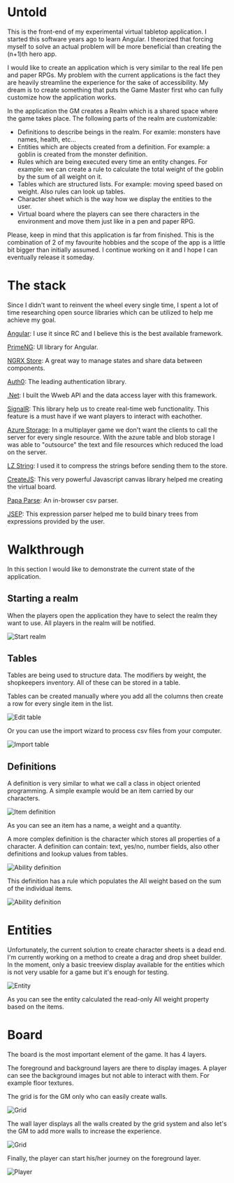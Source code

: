 # Untold

This is the front-end of my experimental virtual tabletop application. I started this software years ago to learn Angular. I theorized that forcing myself to solve an actual problem will be more beneficial than creating the (n+1)th hero app. 

I would like to create an application which is very similar to the real life pen and paper RPGs. My problem with the current applications is the fact they are heavily streamline the experience for the sake of accessibility. My dream is to create something that puts the Game Master first who can fully customize how the application works.

In the application the GM creates a Realm which is a shared space where the game takes place. The following parts of the realm are customizable:
* Definitions to describe beings in the realm. For examle: monsters have names, health, etc...
* Entities which are objects created from a definition. For example: a goblin is created from the monster definition.
* Rules which are being executed every time an entity changes. For example: we can create a rule to calculate the total weight of the goblin by the sum of all weight on it.
* Tables which are structured lists. For example: moving speed based on weight. Also rules can look up tables.
* Character sheet which is the way how we display the entities to the user.
* Virtual board where the players can see there characters in the environment and move them just like in a pen and paper RPG.

Please, keep in mind that this application is far from finished. This is the combination of 2 of my favourite hobbies and the scope of the app is a little bit bigger than initially assumed. I continue working on it and I hope I can eventually release it someday.

# The stack

Since I didn't want to reinvent the wheel every single time, I spent a lot of time researching open source libraries which can be utilized to help me achieve my goal. 

[Angular](https://angular.io/): I use it since RC and I believe this is the best available framework.

[PrimeNG](https://www.primefaces.org/primeng): UI library for Angular.

[NGRX Store](https://github.com/ngrx/store): A great way to manage states and share data between components.

[Auth0](https://auth0.com/): The leading authentication library.

[.Net](https://www.microsoft.com/net): I built the Wweb API and the data access layer with this framework.

[SignalR](https://www.asp.net/signalr): This library help us to create real-time web functionality. This feature is a must have if we want players to interact with eachother.

[Azure Storage](https://azure.microsoft.com/en-us/services/storage/): In a multiplayer game we don't want the clients to call the server for every single resource. With the azure table and blob storage I was able to "outsource" the text and file resources which reduced the load on the server.

[LZ String](http://pieroxy.net/blog/pages/lz-string/index.html): I used it to compress the strings before sending them to the store.

[CreateJS](https://createjs.com/): This very powerful Javascript canvas library helped me creating the virtual board.

[Papa Parse](https://www.papaparse.com/): An in-browser csv parser.

[JSEP](http://jsep.from.so/): This expression parser helped me to build binary trees from expressions provided by the user.

# Walkthrough

In this section I would like to demonstrate the current state of the application.

## Starting a realm 

When the players open the application they have to select the realm they want to use. All players in the realm will be notified.

![Start realm](readme/startrealm.gif)

## Tables

Tables are being used to structure data. The modifiers by weight, the shopkeepers inventory. All of these can be stored in a table.

Tables can be created manually where you add all the columns then create a row for every single item in the list.

![Edit table](readme/tables.png)

Or you can use the import wizard to process csv files from your computer.

![Import table](readme/importtable.gif)

## Definitions

A definition is very similar to what we call a class in object oriented programming. A simple example would be an item carried by our characters.

![Item definition](readme/itemdefinition.png)

As you can see an item has a name, a weight and a quantity.

A more complex definition is the character which stores all properties of a character. A definition can contain: text, yes/no, number fields, also other definitions and lookup values from tables.

![Ability definition](readme/characterdefinition.gif)

This definition has a rule which populates the All weight based on the sum of the individual items.

![Ability definition](readme/rules.gif)

# Entities

Unfortunately, the current solution to create character sheets is a dead end. I'm currently working on a method to create a drag and drop sheet builder. In the moment, only a basic treeview display available for the entities which is not very usable for a game but it's enough for testing.

![Entity](readme/entity.png)

As you can see the entity calculated the read-only All weight property based on the items.

# Board

The board is the most important element of the game. It has 4 layers.

The foreground and background layers are there to display images. A player can see the background images but not able to interact with them. For example floor textures.

The grid is for the GM only who can easily create walls.

![Grid](readme/grid.gif) 

The wall layer displays all the walls created by the grid system and also let's the GM to add more walls to increase the experience.

![Grid](readme/walls.gif)

Finally, the player can start his/her journey on the foreground layer.

![Player](readme/player.gif)
